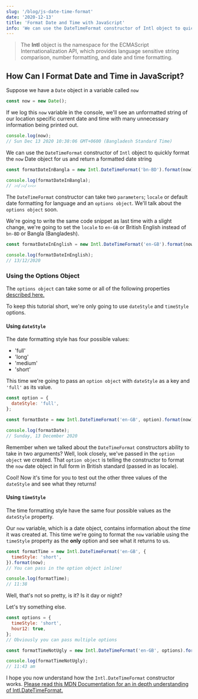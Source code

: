 ```yaml
---
slug: '/blog/js-date-time-format'
date: '2020-12-13'
title: 'Format Date and Time with JavaScript'
info: 'We can use the DateTimeFormat constructor of Intl object to quickly format any Date object for us and return a formatted date string'
---
```


> The **Intl** object is the namespace for the ECMAScript Internationalization API, which provides language sensitive string comparison, number formatting, and date and time formatting.

## How Can I Format Date and Time in JavaScript?

Suppose we have a `Date` object in a variable called `now`

```javascript
const now = new Date();
```

If we log this `now` variable in the console, we'll see an unformatted string of our location specific current date and time with many unnecessary information being printed out.

```javascript
console.log(now);
// Sun Dec 13 2020 10:38:06 GMT+0600 (Bangladesh Standard Time)
```

We can use the `DateTimeFormat` constructor of `Intl` object to quickly format the `now` Date object for us and return a formatted date string

```javascript
const formatDateInBangla = new Intl.DateTimeFormat('bn-BD').format(now);

console.log(formatDateInBangla);
// ১৩/১২/২০২০
```

The `DateTimeFormat` constructor can take two `parameters`; `locale` or default date formatting for language and an `options object`. We'll talk about the `options object` soon.

We're going to write the same code snippet as last time with a slight change, we're going to set the `locale` to `en-GB` or British English instead of `bn-BD` or Bangla (Bangladesh).

```javascript
const formatDateInEnglish = new Intl.DateTimeFormat('en-GB').format(now);

console.log(formatDateInEnglish);
// 13/12/2020
```

### Using the Options Object

The `options object` can take some or all of the following properties [described here.](https://developer.mozilla.org/en-US/docs/Web/JavaScript/Reference/Global_Objects/Intl/DateTimeFormat/DateTimeFormat)

To keep this tutorial short, we're only going to use `dateStyle`
and `timeStyle` options.

#### Using `dateStyle`

The date formatting style has four possible values:

- 'full'
- 'long'
- 'medium'
- 'short'

This time we're going to pass an `option object` with `dateStyle` as a key and `'full'` as its value.

```javascript
const option = {
  dateStyle: 'full',
};

const formatDate = new Intl.DateTimeFormat('en-GB', option).format(now);

console.log(formatDate);
// Sunday, 13 December 2020
```

Remember when we talked about the `DateTimeFormat` constructors ability to take in two arguments? Well, look closely, we've passed in the `option object` we created.
That `option object` is telling the constructor to format the `now` date object in full form in British standard (passed in as locale).

Cool! Now it's time for you to test out the other three values of the `dateStyle` and see what they returns!

#### Using `timeStyle`

The time formatting style have the same four possible values as the `dateStyle` property.

Our `now` variable, which is a date object, contains information about the _time_ it was created at.
This time we're going to format the `now` variable using the `timeStyle` property as the **only** option and see what it returns to us.

```javascript
const formatTime = new Intl.DateTimeFormat('en-GB', {
  timeStyle: 'short',
}).format(now);
// You can pass in the option object inline!

console.log(formatTime);
// 11:38
```

Well, that's not so pretty, is it? Is it day or night?

Let's try something else.

```javascript
const options = {
  timeStyle: 'short',
  hour12: true,
};
// Obviously you can pass multiple options

const formatTimeNotUgly = new Intl.DateTimeFormat('en-GB', options).format(now);

console.log(formatTimeNotUgly);
// 11:43 am
```

I hope you now understand how the `Intl.DateTimeFormat` constructor works. [Please read this MDN Documentation for an in depth understanding of Intl.DateTimeFormat.](https://developer.mozilla.org/en-US/docs/Web/JavaScript/Reference/Global_Objects/Intl/DateTimeFormat/DateTimeFormat)
